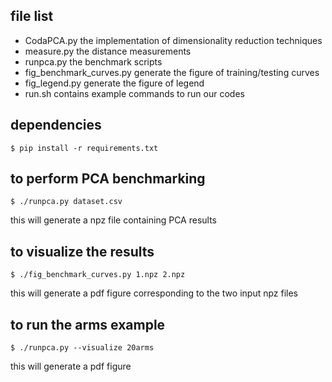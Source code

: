 ## file list

* CodaPCA.py              the implementation of dimensionality reduction techniques
* measure.py              the distance measurements
* runpca.py               the benchmark scripts
* fig_benchmark_curves.py generate the figure of training/testing curves
* fig_legend.py           generate the figure of legend
* run.sh                  contains example commands to run our codes

## dependencies

```
$ pip install -r requirements.txt
```

## to perform PCA benchmarking
```
$ ./runpca.py dataset.csv
```
this will generate a npz file containing PCA results

## to visualize the results
```
$ ./fig_benchmark_curves.py 1.npz 2.npz
```
this will generate a pdf figure corresponding to the two input npz files

## to run the arms example
```
$ ./runpca.py --visualize 20arms
```
this will generate a pdf figure
